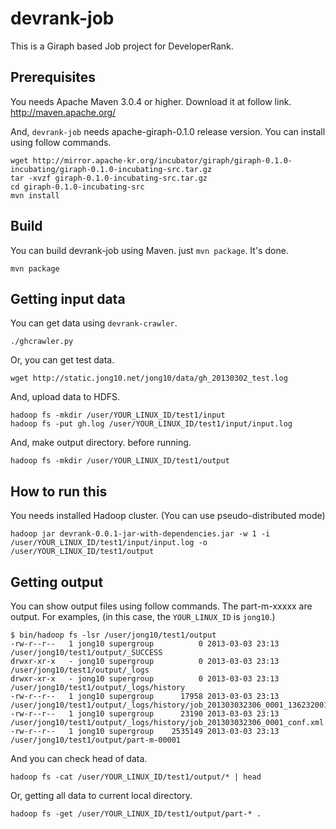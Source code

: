 devrank-job
===========

This is a Giraph based Job project for DeveloperRank.


Prerequisites
-------------

You needs Apache Maven 3.0.4 or higher. Download it at follow link.
http://maven.apache.org/

And, `devrank-job` needs apache-giraph-0.1.0 release version. You can install
using follow commands.

    wget http://mirror.apache-kr.org/incubator/giraph/giraph-0.1.0-incubating/giraph-0.1.0-incubating-src.tar.gz
    tar -xvzf giraph-0.1.0-incubating-src.tar.gz
    cd giraph-0.1.0-incubating-src
    mvn install


Build
-----

You can build devrank-job using Maven. just `mvn package`. It's done.

    mvn package


Getting input data
------------------

You can get data using `devrank-crawler`.

    ./ghcrawler.py

Or, you can get test data.

    wget http://static.jong10.net/jong10/data/gh_20130302_test.log


And, upload data to HDFS.

    hadoop fs -mkdir /user/YOUR_LINUX_ID/test1/input
    hadoop fs -put gh.log /user/YOUR_LINUX_ID/test1/input/input.log


And, make output directory. before running.

    hadoop fs -mkdir /user/YOUR_LINUX_ID/test1/output



How to run this
---------------

You needs installed Hadoop cluster. (You can use pseudo-distributed mode)

    hadoop jar devrank-0.0.1-jar-with-dependencies.jar -w 1 -i /user/YOUR_LINUX_ID/test1/input/input.log -o /user/YOUR_LINUX_ID/test1/output


Getting output
--------------

You can show output files using follow commands. The part-m-xxxxx are output.
For examples, (in this case, the `YOUR_LINUX_ID` is `jong10`.)

    $ bin/hadoop fs -lsr /user/jong10/test1/output
    -rw-r--r--   1 jong10 supergroup          0 2013-03-03 23:13 /user/jong10/test1/output/_SUCCESS
    drwxr-xr-x   - jong10 supergroup          0 2013-03-03 23:13 /user/jong10/test1/output/_logs
    drwxr-xr-x   - jong10 supergroup          0 2013-03-03 23:13 /user/jong10/test1/output/_logs/history
    -rw-r--r--   1 jong10 supergroup      17958 2013-03-03 23:13 /user/jong10/test1/output/_logs/history/job_201303032306_0001_1362320010028_jong10_com.yasikstudio.devrank.DeveloperRankRunner
    -rw-r--r--   1 jong10 supergroup      23190 2013-03-03 23:13 /user/jong10/test1/output/_logs/history/job_201303032306_0001_conf.xml
    -rw-r--r--   1 jong10 supergroup    2535149 2013-03-03 23:13 /user/jong10/test1/output/part-m-00001


And you can check head of data.

    hadoop fs -cat /user/YOUR_LINUX_ID/test1/output/* | head

Or, getting all data to current local directory.

    hadoop fs -get /user/YOUR_LINUX_ID/test1/output/part-* .
